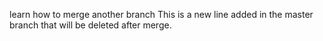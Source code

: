 learn how to merge another branch
This is a new line added in the master branch that will be deleted after merge.